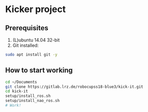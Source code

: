 # Kicker project

## Prerequisites

1. (L)ubuntu 14.04 32-bit
2. Git installed:

```sh
sudo apt install git -y 
```

## How to start working

```sh
cd ~/Documents
git clone https://gitlab.lrz.de/robocupss18-blue3/kick-it.git
cd kick-it
setup/install_ros.sh
setup/install_nao_ros.sh
# Work!
```
